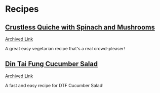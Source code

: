 # Recipes

## [Crustless Quiche with Spinach and Mushrooms](https://www.themediterraneandish.com/mushroom-spinach-crustless-quiche/)

[Archived Link](https://web.archive.org/web/20240802010738/https://www.themediterraneandish.com/mushroom-spinach-crustless-quiche/)

A great easy vegetarian recipe that's a real crowd-pleaser!

## [Din Tai Fung Cucumber Salad](https://www.platingsandpairings.com/din-tai-fung-cucumber-salad-recipe/)

[Archived Link](https://web.archive.org/web/20241002164454/https://www.platingsandpairings.com/din-tai-fung-cucumber-salad-recipe/)

A fast and easy recipe for DTF Cucumber Salad!
